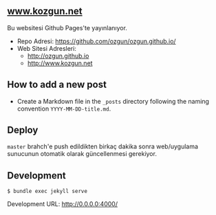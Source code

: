 ## www.kozgun.net

Bu websitesi Github Pages'te yayınlanıyor.

- Repo Adresi: https://github.com/ozgun/ozgun.github.io/
- Web Sitesi Adresleri:
  - http://ozgun.github.io
  - http://www.kozgun.net

## How to add a new post

- Create a Markdown file in the `_posts` directory following the naming convention
`YYYY-MM-DD-title.md`.

## Deploy

`master` brahch'e push edildikten birkaç dakika sonra web/uygulama sunucunun
otomatik olarak güncellenmesi gerekiyor.

## Development

```
$ bundle exec jekyll serve
```

Development URL: http://0.0.0.0:4000/
